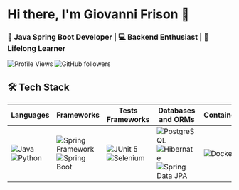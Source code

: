 # Hi there, I'm Giovanni Frison 👋

### 🚀 Java Spring Boot Developer | 💻 Backend Enthusiast | 🌱 Lifelong Learner

![Profile Views](https://komarev.com/ghpvc/?username=fdifrison&color=blue)
![GitHub followers](https://img.shields.io/github/followers/fdifrison?label=Followers&style=social)

## 🛠️ Tech Stack

| **Languages**  | **Frameworks**  | **Tests Frameworks** | **Databases and ORMs** | **Containerization** |
| -------------- | --------------- | --------------------- | ----------------------- | --------------------- |
| ![Java](https://img.shields.io/badge/Java-ED8B00?style=for-the-badge&logo=java&logoColor=white) ![Python](https://img.shields.io/badge/Python-3776AB?style=for-the-badge&logo=python&logoColor=white) | ![Spring Framework](https://img.shields.io/badge/Spring%20Framework-6DB33F?style=for-the-badge&logo=spring&logoColor=white) ![Spring Boot](https://img.shields.io/badge/Spring%20Boot-6DB33F?style=for-the-badge&logo=spring-boot&logoColor=white) | ![JUnit 5](https://img.shields.io/badge/JUnit%205-25A162?style=for-the-badge&logo=junit5&logoColor=white) ![Selenium](https://img.shields.io/badge/Selenium-43B02A?style=for-the-badge&logo=selenium&logoColor=white) | ![PostgreSQL](https://img.shields.io/badge/PostgreSQL-336791?style=for-the-badge&logo=postgresql&logoColor=white) ![Hibernate](https://img.shields.io/badge/Hibernate-59666C?style=for-the-badge&logo=hibernate&logoColor=white) ![Spring Data JPA](https://img.shields.io/badge/Spring%20Data%20JPA-6DB33F?style=for-the-badge&logo=spring&logoColor=white) | ![Docker](https://img.shields.io/badge/Docker-2496ED?style=for-the-badge&logo=docker&logoColor=white) |
